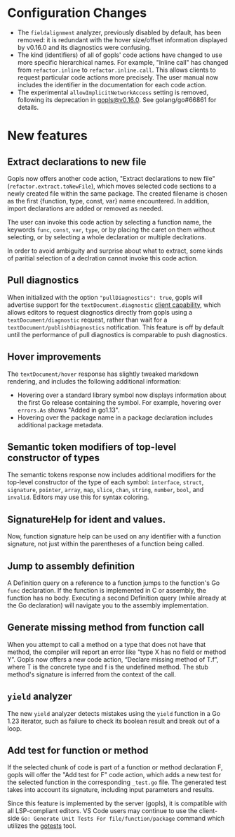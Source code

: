 # Configuration Changes

- The `fieldalignment` analyzer, previously disabled by default, has
  been removed: it is redundant with the hover size/offset information
  displayed by v0.16.0 and its diagnostics were confusing.
- The kind (identifiers) of all of gopls' code actions have changed
  to use more specific hierarchical names. For example, "Inline call"
  has changed from `refactor.inline` to `refactor.inline.call`.
  This allows clients to request particular code actions more precisely.
  The user manual now includes the identifier in the documentation for each code action.
- The experimental `allowImplicitNetworkAccess` setting is removed, following
  its deprecation in gopls@v0.16.0. See golang/go#66861 for details.

# New features

## Extract declarations to new file

Gopls now offers another code action,
"Extract declarations to new file" (`refactor.extract.toNewFile`),
which moves selected code sections to a newly created file within the
same package. The created filename is chosen as the first {function, type,
const, var} name encountered. In addition, import declarations are added or
removed as needed.

The user can invoke this code action by selecting a function name, the keywords
`func`, `const`, `var`, `type`, or by placing the caret on them without selecting,
or by selecting a whole declaration or multiple declrations.

In order to avoid ambiguity and surprise about what to extract, some kinds
of paritial selection of a declration cannot invoke this code action.

## Pull diagnostics

When initialized with the option `"pullDiagnostics": true`, gopls will advertise support for the
`textDocument.diagnostic`
[client capability](https://microsoft.github.io/language-server-protocol/specifications/lsp/3.17/specification/#textDocument_pullDiagnostics),
which allows editors to request diagnostics directly from gopls using a
`textDocument/diagnostic` request, rather than wait for a
`textDocument/publishDiagnostics` notification. This feature is off by default
until the performance of pull diagnostics is comparable to push diagnostics.

## Hover improvements

The `textDocument/hover` response has slightly tweaked markdown rendering, and
includes the following additional information:

- Hovering over a standard library symbol now displays information about the
  first Go release containing the symbol. For example, hovering over
  `errors.As` shows "Added in go1.13".
- Hovering over the package name in a package declaration includes additional
  package metadata.

## Semantic token modifiers of top-level constructor of types

The semantic tokens response now includes additional modifiers for the top-level
constructor of the type of each symbol:
`interface`, `struct`, `signature`, `pointer`, `array`, `map`, `slice`, `chan`, `string`, `number`, `bool`, and `invalid`.
Editors may use this for syntax coloring.

## SignatureHelp for ident and values.

Now, function signature help can be used on any identifier with a function
signature, not just within the parentheses of a function being called.

## Jump to assembly definition

A Definition query on a reference to a function jumps to the
function's Go `func` declaration. If the function is implemented in C
or assembly, the function has no body. Executing a second Definition
query (while already at the Go declaration) will navigate you to the
assembly implementation.

## Generate missing method from function call

When you attempt to call a method on a type that does not have that method,
the compiler will report an error like “type X has no field or method Y”.
Gopls now offers a new code action, “Declare missing method of T.f”,
where T is the concrete type and f is the undefined method.
The stub method's signature is inferred
from the context of the call.

## `yield` analyzer

The new `yield` analyzer detects mistakes using the `yield` function
in a Go 1.23 iterator, such as failure to check its boolean result and
break out of a loop.

## Add test for function or method

If the selected chunk of code is part of a function or method declaration F,
gopls will offer the "Add test for F" code action, which adds a new test for the
selected function in the corresponding `_test.go` file. The generated test takes
into account its signature, including input parameters and results.

Since this feature is implemented by the server (gopls), it is compatible with
all LSP-compliant editors. VS Code users may continue to use the client-side
`Go: Generate Unit Tests For file/function/package` command which utilizes the
[gotests](https://github.com/cweill/gotests) tool.